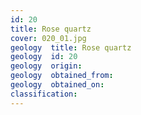 ```yaml
---
id: 20 
title: Rose quartz
cover: 020_01.jpg
geology  title: Rose quartz
geology  id: 20
geology  origin: 
geology  obtained_from: 
geology  obtained_on: 
classification:
---
```


